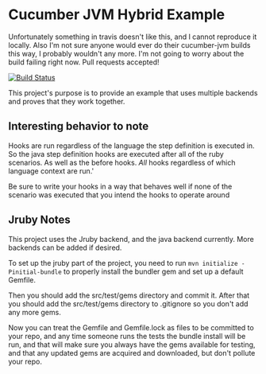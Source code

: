 # Cucumber JVM Hybrid Example

Unfortunately something in travis doesn't like this, and I cannot reproduce it locally. Also I'm not sure anyone would ever
do their cucumber-jvm builds this way, I probably wouldn't any more. I'm not going to worry about the build failing right now.
Pull requests accepted!

[![Build Status](https://travis-ci.org/dkowis/cucumber-jvm-hybrid-example.svg?branch=master)](https://travis-ci.org/dkowis/cucumber-jvm-hybrid-example)

This project's purpose is to provide an example that uses multiple backends and proves that they work together.

## Interesting behavior to note

Hooks are run regardless of the language the step definition is executed in. So the java step definition hooks are executed
after all of the ruby scenarios. As well as the before hooks. *All* hooks regardless of which language context are run.'

Be sure to write your hooks in a way that behaves well if none of the scenario was executed that you intend the hooks to
operate around

## Jruby Notes

This project uses the Jruby backend, and the java backend currently. More backends can be added if desired.

To set up the jruby part of the project, you need to run `mvn initialize -Pinitial-bundle` to properly install the bundler gem
and set up a default Gemfile.

Then you should add the src/test/gems directory and commit it. After that you should add the src/test/gems directory
to .gitignore so you don't add any more gems.

Now you can treat the Gemfile and Gemfile.lock as files to be committed to your repo, and any time someone runs the tests
the bundle install will be run, and that will make sure you always have the gems available for testing, and that any
updated gems are acquired and downloaded, but don't pollute your repo.
